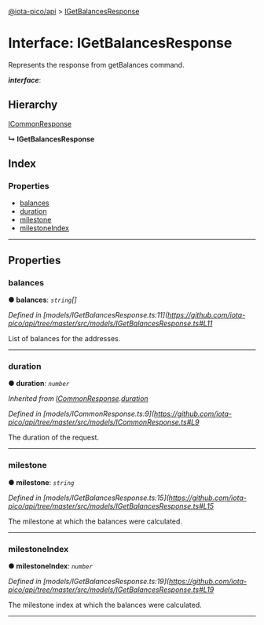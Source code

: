 [@iota-pico/api](../README.md) > [IGetBalancesResponse](../interfaces/igetbalancesresponse.md)

# Interface: IGetBalancesResponse

Represents the response from getBalances command.

*__interface__*: 

## Hierarchy

 [ICommonResponse](icommonresponse.md)

**↳ IGetBalancesResponse**

## Index

### Properties

* [balances](igetbalancesresponse.md#balances)
* [duration](igetbalancesresponse.md#duration)
* [milestone](igetbalancesresponse.md#milestone)
* [milestoneIndex](igetbalancesresponse.md#milestoneindex)

---

## Properties

<a id="balances"></a>

###  balances

**● balances**: *`string`[]*

*Defined in [models/IGetBalancesResponse.ts:11](https://github.com/iota-pico/api/tree/master/src/models/IGetBalancesResponse.ts#L11*

List of balances for the addresses.

___
<a id="duration"></a>

###  duration

**● duration**: *`number`*

*Inherited from [ICommonResponse](icommonresponse.md).[duration](icommonresponse.md#duration)*

*Defined in [models/ICommonResponse.ts:9](https://github.com/iota-pico/api/tree/master/src/models/ICommonResponse.ts#L9*

The duration of the request.

___
<a id="milestone"></a>

###  milestone

**● milestone**: *`string`*

*Defined in [models/IGetBalancesResponse.ts:15](https://github.com/iota-pico/api/tree/master/src/models/IGetBalancesResponse.ts#L15*

The milestone at which the balances were calculated.

___
<a id="milestoneindex"></a>

###  milestoneIndex

**● milestoneIndex**: *`number`*

*Defined in [models/IGetBalancesResponse.ts:19](https://github.com/iota-pico/api/tree/master/src/models/IGetBalancesResponse.ts#L19*

The milestone index at which the balances were calculated.

___

